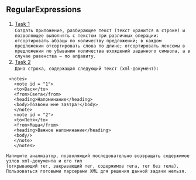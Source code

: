 ## RegularExpressions
1. [Task 1](https://github.com/Bublik202/Introduction-to-Java/blob/main/String/RegularExpressions/Ex1.java) </br> ```Cоздать приложение, разбирающее текст (текст хранится в строке)
	и позволяющее выполнять с текстом три различных операции:
	отсортировать абзацы по количеству предложений;
	в каждом предложении отсортировать слова по длине;
	отсортировать лексемы в предложении по убыванию количества вхождений заданного символа,
	а в случае равенства – по алфавиту.```
2. [Task 2](https://github.com/Bublik202/Introduction-to-Java/blob/main/String/RegularExpressions/Ex2.java) </br> ```Дана строка, содержащая следующий текст (xml-документ):```
 ```  
  <notes>
	<note id = "1">
	<to>Вася</to>
	<from>Света</from>
	<heading>Напоминание</heading>
	<body>Позвони мне завтра!</body>
	</note>
	<note id = "2">
	<to>Петя</to>
	<from>Маша</from>
	<heading>Важное напоминание</heading>
	<body/>
	</note>
	</notes> 
 ```
```
Напишите анализатор, позволяющий последовательно возвращать содержимое узлов xml-документа и его тип 
(открывающий тег, закрывающий тег, содержимое тега, тег без тела).
Пользоваться готовыми парсерами XML для решения данной задачи нельзя.

